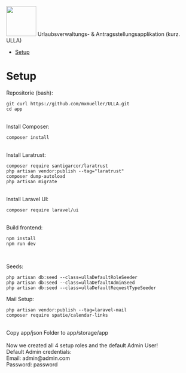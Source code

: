 <img  width="80" src="https://github.com/mxmueller/ULLA/laravel/app/public/brand/logo_round_black.png">
Urlaubsverwaltungs- &amp; Antragsstellungsapplikation (kurz. ULLA)


- [Setup](#Setup)



# Setup
Repositorie (bash):
```
git curl https://github.com/mxmueller/ULLA.git
cd app
```

<br>
Install Composer:

```
composer install
```

<br>
Install Laratrust:

```
composer require santigarcor/laratrust
php artisan vendor:publish --tag="laratrust"
composer dump-autoload
php artisan migrate
```

<br>
Install Laravel UI:

```
composer require laravel/ui
```
<br>
Build frontend:

```
npm install
npm run dev
```

<br>

Seeds:

```
php artisan db:seed --class=ullaDefaultRoleSeeder
php artisan db:seed --class=ullaDefaultAdminSeed
php artisan db:seed --class=ullaDefaultRequestTypeSeeder
```

Mail Setup:
```
php artisan vendor:publish --tag=laravel-mail
composer require spatie/calendar-links
```

<br>
Copy app/json Folder to app/storage/app
<br>

<br>
Now we created all 4 setup roles and the default Admin User! <br>
Default Admin credentials:<br>
Email: admin@admin.com <br>
Password: password <br>
<br>
<br>
